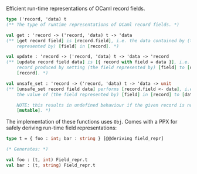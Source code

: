 Efficient run-time representations of OCaml record fields.

```ocaml
type ('record, 'data) t
(** The type of runtime representations of OCaml record fields. *)

val get : 'record -> ('record, 'data) t -> 'data
(** [get record field] is [record.field], i.e. the data contained by (the field
    represented by) [field] in [record]. *)

val update : 'record -> ('record, 'data) t -> 'data -> 'record
(** [update record field data] is [{ record with field = data }], i.e. the
    record produced by setting (the field represented by) [field] to [data] in
    [record]. *)

val unsafe_set : 'record -> ('record, 'data) t -> 'data -> unit
(** [unsafe_set record field data] performs [record.field <- data], i.e. updates
    the value of (the field represented by) [field] in [record] to [data].

    NOTE: this results in undefined behaviour if the given record is not
    [mutable]. *)
```

The implementation of these functions uses `Obj`. Comes with a PPX for safely
deriving run-time field representations:

```ocaml
type t = { foo : int; bar : string } [@@deriving field_repr]

(* Generates: *)

val foo : (t, int) Field_repr.t
val bar : (t, string) Field_repr.t
```

